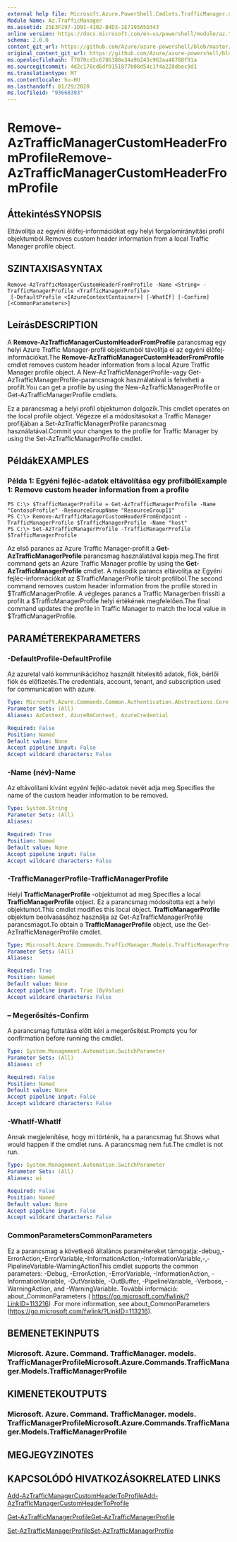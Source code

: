 ```yaml
---
external help file: Microsoft.Azure.PowerShell.Cmdlets.TrafficManager.dll-Help.xml
Module Name: Az.TrafficManager
ms.assetid: 25E3F297-1D91-4102-B4D3-1E7195A5D343
online version: https://docs.microsoft.com/en-us/powershell/module/az.trafficmanager/remove-aztrafficmanagercustomheaderfromprofile
schema: 2.0.0
content_git_url: https://github.com/Azure/azure-powershell/blob/master/src/TrafficManager/TrafficManager/help/Remove-AzTrafficManagerCustomHeaderFromProfile.md
original_content_git_url: https://github.com/Azure/azure-powershell/blob/master/src/TrafficManager/TrafficManager/help/Remove-AzTrafficManagerCustomHeaderFromProfile.md
ms.openlocfilehash: f7870cd3c6786388e34a9b243c962aa48788f91a
ms.sourcegitcommit: 4d2c178cd6df9151877b08d54c1f4a228dbec9d1
ms.translationtype: MT
ms.contentlocale: hu-HU
ms.lasthandoff: 01/29/2020
ms.locfileid: "93668393"
---
```

# <span data-ttu-id="b99d6-101">Remove-AzTrafficManagerCustomHeaderFromProfile</span><span class="sxs-lookup"><span data-stu-id="b99d6-101">Remove-AzTrafficManagerCustomHeaderFromProfile</span></span>

## <span data-ttu-id="b99d6-102">Áttekintés</span><span class="sxs-lookup"><span data-stu-id="b99d6-102">SYNOPSIS</span></span>
<span data-ttu-id="b99d6-103">Eltávolítja az egyéni élőfej-információkat egy helyi forgalomirányítási profil objektumból.</span><span class="sxs-lookup"><span data-stu-id="b99d6-103">Removes custom header information from a local Traffic Manager profile object.</span></span>

## <span data-ttu-id="b99d6-104">SZINTAXISA</span><span class="sxs-lookup"><span data-stu-id="b99d6-104">SYNTAX</span></span>

```
Remove-AzTrafficManagerCustomHeaderFromProfile -Name <String> -TrafficManagerProfile <TrafficManagerProfile>
 [-DefaultProfile <IAzureContextContainer>] [-WhatIf] [-Confirm] [<CommonParameters>]
```

## <span data-ttu-id="b99d6-105">Leírás</span><span class="sxs-lookup"><span data-stu-id="b99d6-105">DESCRIPTION</span></span>
<span data-ttu-id="b99d6-106">A **Remove-AzTrafficManagerCustomHeaderFromProfile** parancsmag egy helyi Azure Traffic Manager-profil objektumból távolítja el az egyéni élőfej-információkat.</span><span class="sxs-lookup"><span data-stu-id="b99d6-106">The **Remove-AzTrafficManagerCustomHeaderFromProfile** cmdlet removes custom header information from a local Azure Traffic Manager profile object.</span></span>
<span data-ttu-id="b99d6-107">A New-AzTrafficManagerProfile-vagy Get-AzTrafficManagerProfile-parancsmagok használatával is felveheti a profilt.</span><span class="sxs-lookup"><span data-stu-id="b99d6-107">You can get a profile by using the New-AzTrafficManagerProfile or Get-AzTrafficManagerProfile cmdlets.</span></span>

<span data-ttu-id="b99d6-108">Ez a parancsmag a helyi profil objektumon dolgozik.</span><span class="sxs-lookup"><span data-stu-id="b99d6-108">This cmdlet operates on the local profile object.</span></span>
<span data-ttu-id="b99d6-109">Végezze el a módosításokat a Traffic Manager profiljában a Set-AzTrafficManagerProfile parancsmag használatával.</span><span class="sxs-lookup"><span data-stu-id="b99d6-109">Commit your changes to the profile for Traffic Manager by using the Set-AzTrafficManagerProfile cmdlet.</span></span>

## <span data-ttu-id="b99d6-110">Példák</span><span class="sxs-lookup"><span data-stu-id="b99d6-110">EXAMPLES</span></span>

### <span data-ttu-id="b99d6-111">Példa 1: Egyéni fejléc-adatok eltávolítása egy profilból</span><span class="sxs-lookup"><span data-stu-id="b99d6-111">Example 1: Remove custom header information from a profile</span></span>
```
PS C:\> $TrafficManagerProfile = Get-AzTrafficManagerProfile -Name "ContosoProfile" -ResourceGroupName "ResourceGroup11"
PS C:\> Remove-AzTrafficManagerCustomHeaderFromEndpoint -TrafficManagerProfile $TrafficManagerProfile -Name "host"
PS C:\> Set-AzTrafficManagerProfile -TrafficManagerProfile $TrafficManagerProfile
```

<span data-ttu-id="b99d6-112">Az első parancs az Azure Traffic Manager-profilt a **Get-AzTrafficManagerProfile** parancsmag használatával kapja meg.</span><span class="sxs-lookup"><span data-stu-id="b99d6-112">The first command gets an Azure Traffic Manager profile by using the **Get-AzTrafficManagerProfile** cmdlet.</span></span>
<span data-ttu-id="b99d6-113">A második parancs eltávolítja az Egyéni fejléc-információkat az $TrafficManagerProfile tárolt profilból.</span><span class="sxs-lookup"><span data-stu-id="b99d6-113">The second command removes custom header information from the profile stored in $TrafficManagerProfile.</span></span>
<span data-ttu-id="b99d6-114">A végleges parancs a Traffic Managerben frissíti a profilt a $TrafficManagerProfile helyi értékének megfelelően.</span><span class="sxs-lookup"><span data-stu-id="b99d6-114">The final command updates the profile in Traffic Manager to match the local value in $TrafficManagerProfile.</span></span>

## <span data-ttu-id="b99d6-115">PARAMÉTEREK</span><span class="sxs-lookup"><span data-stu-id="b99d6-115">PARAMETERS</span></span>

### <span data-ttu-id="b99d6-116">-DefaultProfile</span><span class="sxs-lookup"><span data-stu-id="b99d6-116">-DefaultProfile</span></span>
<span data-ttu-id="b99d6-117">Az azuretal való kommunikációhoz használt hitelesítő adatok, fiók, bérlői fiók és előfizetés.</span><span class="sxs-lookup"><span data-stu-id="b99d6-117">The credentials, account, tenant, and subscription used for communication with azure.</span></span>

```yaml
Type: Microsoft.Azure.Commands.Common.Authentication.Abstractions.Core.IAzureContextContainer
Parameter Sets: (All)
Aliases: AzContext, AzureRmContext, AzureCredential

Required: False
Position: Named
Default value: None
Accept pipeline input: False
Accept wildcard characters: False
```

### <span data-ttu-id="b99d6-118">-Name (név)</span><span class="sxs-lookup"><span data-stu-id="b99d6-118">-Name</span></span>
<span data-ttu-id="b99d6-119">Az eltávolítani kívánt egyéni fejléc-adatok nevét adja meg.</span><span class="sxs-lookup"><span data-stu-id="b99d6-119">Specifies the name of the custom header information to be removed.</span></span>

```yaml
Type: System.String
Parameter Sets: (All)
Aliases:

Required: True
Position: Named
Default value: None
Accept pipeline input: False
Accept wildcard characters: False
```

### <span data-ttu-id="b99d6-120">-TrafficManagerProfile</span><span class="sxs-lookup"><span data-stu-id="b99d6-120">-TrafficManagerProfile</span></span>
<span data-ttu-id="b99d6-121">Helyi **TrafficManagerProfile** -objektumot ad meg.</span><span class="sxs-lookup"><span data-stu-id="b99d6-121">Specifies a local **TrafficManagerProfile** object.</span></span>
<span data-ttu-id="b99d6-122">Ez a parancsmag módosította ezt a helyi objektumot.</span><span class="sxs-lookup"><span data-stu-id="b99d6-122">This cmdlet modifies this local object.</span></span>
<span data-ttu-id="b99d6-123">**TrafficManagerProfile** objektum beolvasásához használja az Get-AzTrafficManagerProfile parancsmagot.</span><span class="sxs-lookup"><span data-stu-id="b99d6-123">To obtain a **TrafficManagerProfile** object, use the Get-AzTrafficManagerProfile cmdlet.</span></span>

```yaml
Type: Microsoft.Azure.Commands.TrafficManager.Models.TrafficManagerProfile
Parameter Sets: (All)
Aliases:

Required: True
Position: Named
Default value: None
Accept pipeline input: True (ByValue)
Accept wildcard characters: False
```

### <span data-ttu-id="b99d6-124">– Megerősítés</span><span class="sxs-lookup"><span data-stu-id="b99d6-124">-Confirm</span></span>
<span data-ttu-id="b99d6-125">A parancsmag futtatása előtt kéri a megerősítést.</span><span class="sxs-lookup"><span data-stu-id="b99d6-125">Prompts you for confirmation before running the cmdlet.</span></span>

```yaml
Type: System.Management.Automation.SwitchParameter
Parameter Sets: (All)
Aliases: cf

Required: False
Position: Named
Default value: None
Accept pipeline input: False
Accept wildcard characters: False
```

### <span data-ttu-id="b99d6-126">-WhatIf</span><span class="sxs-lookup"><span data-stu-id="b99d6-126">-WhatIf</span></span>
<span data-ttu-id="b99d6-127">Annak megjelenítése, hogy mi történik, ha a parancsmag fut.</span><span class="sxs-lookup"><span data-stu-id="b99d6-127">Shows what would happen if the cmdlet runs.</span></span> <span data-ttu-id="b99d6-128">A parancsmag nem fut.</span><span class="sxs-lookup"><span data-stu-id="b99d6-128">The cmdlet is not run.</span></span>

```yaml
Type: System.Management.Automation.SwitchParameter
Parameter Sets: (All)
Aliases: wi

Required: False
Position: Named
Default value: None
Accept pipeline input: False
Accept wildcard characters: False
```

### <span data-ttu-id="b99d6-129">CommonParameters</span><span class="sxs-lookup"><span data-stu-id="b99d6-129">CommonParameters</span></span>
<span data-ttu-id="b99d6-130">Ez a parancsmag a következő általános paramétereket támogatja:-debug,-ErrorAction,-ErrorVariable,-InformationAction,-InformationVariable,-,-PipelineVariable-WarningAction</span><span class="sxs-lookup"><span data-stu-id="b99d6-130">This cmdlet supports the common parameters: -Debug, -ErrorAction, -ErrorVariable, -InformationAction, -InformationVariable, -OutVariable, -OutBuffer, -PipelineVariable, -Verbose, -WarningAction, and -WarningVariable.</span></span> <span data-ttu-id="b99d6-131">További információ: about_CommonParameters ( https://go.microsoft.com/fwlink/?LinkID=113216) .</span><span class="sxs-lookup"><span data-stu-id="b99d6-131">For more information, see about_CommonParameters (https://go.microsoft.com/fwlink/?LinkID=113216).</span></span>

## <span data-ttu-id="b99d6-132">BEMENETEK</span><span class="sxs-lookup"><span data-stu-id="b99d6-132">INPUTS</span></span>

### <span data-ttu-id="b99d6-133">Microsoft. Azure. Command. TrafficManager. models. TrafficManagerProfile</span><span class="sxs-lookup"><span data-stu-id="b99d6-133">Microsoft.Azure.Commands.TrafficManager.Models.TrafficManagerProfile</span></span>

## <span data-ttu-id="b99d6-134">KIMENETEK</span><span class="sxs-lookup"><span data-stu-id="b99d6-134">OUTPUTS</span></span>

### <span data-ttu-id="b99d6-135">Microsoft. Azure. Command. TrafficManager. models. TrafficManagerProfile</span><span class="sxs-lookup"><span data-stu-id="b99d6-135">Microsoft.Azure.Commands.TrafficManager.Models.TrafficManagerProfile</span></span>

## <span data-ttu-id="b99d6-136">MEGJEGYZI</span><span class="sxs-lookup"><span data-stu-id="b99d6-136">NOTES</span></span>

## <span data-ttu-id="b99d6-137">KAPCSOLÓDÓ HIVATKOZÁSOK</span><span class="sxs-lookup"><span data-stu-id="b99d6-137">RELATED LINKS</span></span>

[<span data-ttu-id="b99d6-138">Add-AzTrafficManagerCustomHeaderToProfile</span><span class="sxs-lookup"><span data-stu-id="b99d6-138">Add-AzTrafficManagerCustomHeaderToProfile</span></span>](./Add-AzTrafficManagerCustomHeaderToProfile.md)

[<span data-ttu-id="b99d6-139">Get-AzTrafficManagerProfile</span><span class="sxs-lookup"><span data-stu-id="b99d6-139">Get-AzTrafficManagerProfile</span></span>](./Get-AzTrafficManagerProfile.md)

[<span data-ttu-id="b99d6-140">Set-AzTrafficManagerProfile</span><span class="sxs-lookup"><span data-stu-id="b99d6-140">Set-AzTrafficManagerProfile</span></span>](./Set-AzTrafficManagerProfile.md)
